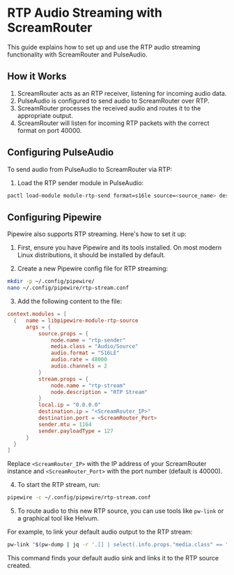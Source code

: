 # RTP Audio Streaming with ScreamRouter

This guide explains how to set up and use the RTP audio streaming functionality with ScreamRouter and PulseAudio.

## How it Works

1. ScreamRouter acts as an RTP receiver, listening for incoming audio data.
2. PulseAudio is configured to send audio to ScreamRouter over RTP.
3. ScreamRouter processes the received audio and routes it to the appropriate output.
4. ScreamRouter will listen for incoming RTP packets with the correct format on port 40000.

## Configuring PulseAudio

To send audio from PulseAudio to ScreamRouter via RTP:

1. Load the RTP sender module in PulseAudio:

```bash
pactl load-module module-rtp-send format=s16le source=<source_name> destination=<ScreamRouter_IP> port=<ScreamRouter_Port> mtu=1164
```

## Configuring Pipewire

Pipewire also supports RTP streaming. Here's how to set it up:

1. First, ensure you have Pipewire and its tools installed. On most modern Linux distributions, it should be installed by default.

2. Create a new Pipewire config file for RTP streaming:

```bash
mkdir -p ~/.config/pipewire/
nano ~/.config/pipewire/rtp-stream.conf
```

3. Add the following content to the file:

```conf
context.modules = [
  {   name = libpipewire-module-rtp-source
      args = {
          source.props = {
              node.name = "rtp-sender"
              media.class = "Audio/Source"
              audio.format = "S16LE"
              audio.rate = 48000
              audio.channels = 2
          }
          stream.props = {
              node.name = "rtp-stream"
              node.description = "RTP Stream"
          }
          local.ip = "0.0.0.0"
          destination.ip = "<ScreamRouter_IP>"
          destination.port = <ScreamRouter_Port>
          sender.mtu = 1164
          sender.payloadType = 127
      }
  }
]
```

Replace `<ScreamRouter_IP>` with the IP address of your ScreamRouter instance and `<ScreamRouter_Port>` with the port number (default is 40000).

4. To start the RTP stream, run:

```bash
pipewire -c ~/.config/pipewire/rtp-stream.conf
```

5. To route audio to this new RTP source, you can use tools like `pw-link` or a graphical tool like Helvum.

For example, to link your default audio output to the RTP stream:

```bash
pw-link "$(pw-dump | jq -r '.[] | select(.info.props."media.class" == "Audio/Sink") | .info.props."node.name"')" RTP_Source
```

This command finds your default audio sink and links it to the RTP source created.
